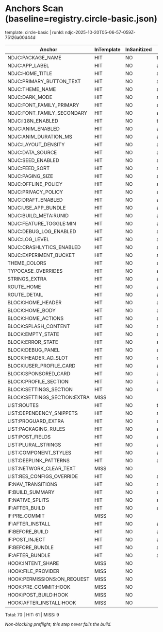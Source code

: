# Anchors Scan (baseline=registry.circle-basic.json)

template: circle-basic | runId: ndjc-2025-10-20T05-06-57-059Z-75126a00d44d

| Anchor | InTemplate | InSanitized | File |
|---|---|---|---|
| NDJC:PACKAGE_NAME | HIT | NO | template.yaml |
| NDJC:APP_LABEL | HIT | NO | app/src/main/res/values/strings.xml |
| NDJC:HOME_TITLE | HIT | NO | app/src/main/res/values/strings.xml |
| NDJC:PRIMARY_BUTTON_TEXT | HIT | NO | app/src/main/res/values/strings.xml |
| NDJC:THEME_NAME | HIT | NO | app/src/main/res/values/strings.xml |
| NDJC:DARK_MODE | HIT | NO | app/src/main/res/values/themes.xml |
| NDJC:FONT_FAMILY_PRIMARY | HIT | NO | app/src/main/res/values/themes.xml |
| NDJC:FONT_FAMILY_SECONDARY | HIT | NO | app/src/main/res/values/strings.xml |
| NDJC:I18N_ENABLED | HIT | NO | template.yaml |
| NDJC:ANIM_ENABLED | HIT | NO | app/src/main/res/values/strings.xml |
| NDJC:ANIM_DURATION_MS | HIT | NO | app/src/main/res/values/strings.xml |
| NDJC:LAYOUT_DENSITY | HIT | NO | app/src/main/res/values/strings.xml |
| NDJC:DATA_SOURCE | HIT | NO | app/src/main/res/values/strings.xml |
| NDJC:SEED_ENABLED | HIT | NO | app/src/main/res/values/strings.xml |
| NDJC:FEED_SORT | HIT | NO | app/src/main/res/values/strings.xml |
| NDJC:PAGING_SIZE | HIT | NO | app/src/main/res/values/strings.xml |
| NDJC:OFFLINE_POLICY | HIT | NO | app/src/main/res/values/strings.xml |
| NDJC:PRIVACY_POLICY | HIT | NO | app/src/main/res/values/strings.xml |
| NDJC:DRAFT_ENABLED | HIT | NO | app/src/main/res/values/strings.xml |
| NDJC:USE_APP_BUNDLE | HIT | NO | app/build.gradle |
| NDJC:BUILD_META:RUNID | HIT | NO | app/src/main/res/values/strings.xml |
| NDJC:FEATURE_TOGGLE:MIN | HIT | NO | app/src/main/res/values/strings.xml |
| NDJC:DEBUG_LOG_ENABLED | HIT | NO | app/build.gradle |
| NDJC:LOG_LEVEL | HIT | NO | app/build.gradle |
| NDJC:CRASHLYTICS_ENABLED | HIT | NO | app/src/main/res/values/strings.xml |
| NDJC:EXPERIMENT_BUCKET | HIT | NO | app/src/main/res/values/strings.xml |
| THEME_COLORS | HIT | NO | app/src/main/res/values/themes.xml |
| TYPOCASE_OVERRIDES | HIT | NO | app/src/main/res/values/themes_overrides.xml |
| STRINGS_EXTRA | HIT | NO | app/src/main/res/values/strings.xml |
| ROUTE_HOME | HIT | NO | app/src/main/java/com/ndjc/app/navigation/NavGraph.kt |
| ROUTE_DETAIL | HIT | NO | app/src/main/java/com/ndjc/app/navigation/NavGraph.kt |
| BLOCK:HOME_HEADER | HIT | NO | app/src/main/java/com/ndjc/app/MainActivity.kt |
| BLOCK:HOME_BODY | HIT | NO | app/src/main/java/com/ndjc/app/MainActivity.kt |
| BLOCK:HOME_ACTIONS | HIT | NO | app/src/main/java/com/ndjc/app/MainActivity.kt |
| BLOCK:SPLASH_CONTENT | HIT | NO | app/src/main/java/com/ndjc/app/ui/screens/SplashScreen.kt |
| BLOCK:EMPTY_STATE | HIT | NO | app/src/main/java/com/ndjc/app/feature/common/EmptyState.kt |
| BLOCK:ERROR_STATE | HIT | NO | app/src/main/java/com/ndjc/app/MainActivity.kt |
| BLOCK:DEBUG_PANEL | HIT | NO | app/src/main/java/com/ndjc/app/MainActivity.kt |
| BLOCK:HEADER_AD_SLOT | HIT | NO | docs/ANCHORS_AND_MODULES.md |
| BLOCK:USER_PROFILE_CARD | HIT | NO | app/src/main/java/com/ndjc/app/ui/screens/ProfileScreen.kt |
| BLOCK:SPONSORED_CARD | HIT | NO | app/src/main/java/com/ndjc/app/feature/feed/ui/FeedItem.kt |
| BLOCK:PROFILE_SECTION | HIT | NO | app/src/main/java/com/ndjc/app/ui/screens/ProfileScreen.kt |
| BLOCK:SETTINGS_SECTION | HIT | NO | docs/ANCHORS_AND_MODULES.md |
| BLOCK:SETTINGS_SECTION:EXTRA | MISS | NO |  |
| LIST:ROUTES | HIT | NO | template.yaml |
| LIST:DEPENDENCY_SNIPPETS | HIT | NO | app/build.gradle |
| LIST:PROGUARD_EXTRA | HIT | NO | app/build.gradle |
| LIST:PACKAGING_RULES | HIT | NO | app/build.gradle |
| LIST:POST_FIELDS | HIT | NO | app/src/main/java/com/ndjc/app/ui/screens/HomeScreen.kt |
| LIST:PLURAL_STRINGS | HIT | NO | app/src/main/res/values/plurals.xml |
| LIST:COMPONENT_STYLES | HIT | NO | app/src/main/res/values/arrays.xml |
| LIST:DEEPLINK_PATTERNS | HIT | NO | app/src/main/AndroidManifest.xml |
| LIST:NETWORK_CLEAR_TEXT | MISS | NO |  |
| LIST:RES_CONFIGS_OVERRIDE | HIT | NO | app/build.gradle |
| IF:NAV_TRANSITIONS | HIT | NO | app/src/main/java/com/ndjc/app/navigation/NavGraph.kt |
| IF:BUILD_SUMMARY | HIT | NO | app/build.gradle |
| IF:NATIVE_SPLITS | HIT | NO | app/build.gradle |
| IF:AFTER_BUILD | HIT | NO | app/build.gradle |
| IF:PRE_COMMIT | MISS | NO |  |
| IF:AFTER_INSTALL | HIT | NO | app/src/main/java/com/ndjc/app/MainActivity.kt |
| IF:BEFORE_BUILD | HIT | NO | app/build.gradle |
| IF:POST_INJECT | HIT | NO | app/build.gradle |
| IF:BEFORE_BUNDLE | HIT | NO | app/build.gradle |
| IF:AFTER_BUNDLE | HIT | NO | app/build.gradle |
| HOOK:INTENT_SHARE | MISS | NO |  |
| HOOK:FILE_PROVIDER | MISS | NO |  |
| HOOK:PERMISSIONS:ON_REQUEST | MISS | NO |  |
| HOOK:PRE_COMMIT:HOOK | MISS | NO |  |
| HOOK:POST_BUILD:HOOK | MISS | NO |  |
| HOOK:AFTER_INSTALL:HOOK | MISS | NO |  |

Total: 70 | HIT: 61 | MISS: 9

_Non-blocking preflight; this step never fails the build._
